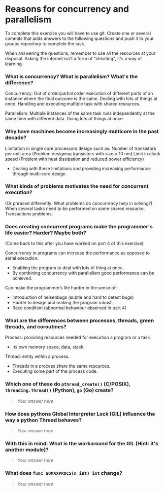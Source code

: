 # Reasons for concurrency and parallelism


To complete this exercise you will have to use git. Create one or several commits that adds answers to the following questions and push it to your groups repository to complete the task.

When answering the questions, remember to use all the resources at your disposal. Asking the internet isn't a form of "cheating", it's a way of learning.

 ### What is concurrency? What is parallelism? What's the difference?
 Concurrency: Out of order/partial order execution of different parts of an instance where the final outcome is the same.
  Dealing with lots of things at once.
  Handling and executing multiple task with shared resources. 
  
 Parallelism: Multiple instances of the same task runs independently at the same time with different data. 
  Doing lots of things at once.
  
 ### Why have machines become increasingly multicore in the past decade?
 Limitation in single core processors design such as:
  Number of transistors per unit area (Problem designing transistors with size < 10 nm)
  Limit in clock speed (Problem with heat dissipation and reduced power efficiency) 
 
 - Dealing with these limitations and providing increasing performance through multi-core design.  

 ### What kinds of problems motivates the need for concurrent execution?
 (Or phrased differently: What problems do concurrency help in solving?)
 When several tasks need to be performed on some shared resource. 
 Transactions problems.
 
 ### Does creating concurrent programs make the programmer's life easier? Harder? Maybe both?
 (Come back to this after you have worked on part 4 of this exercise)
 
 Concurrency in programs can increase the performance as opposed to serial execution. 
 - Enabling the program to deal with lots of thing at once. 
 - By combining concurrency with parallelism good performance can be achieved.     
 
 Can make the programmer’s life harder in the sense of:
 - Introduction of heisenbugs (subtle and hard to detect bugs)
 - Harder to design and making the program robust.
 - Race condition (abnormal behaviour observed in part 4)

 ### What are the differences between processes, threads, green threads, and coroutines?
 Process: providing resources needed for execution a program or a task.
  - Its own memory space, data, stack.

 Thread: entity within a process. 
  - Threads in a process share the same resources. 
  - Executing some part of the process code.
 
 ### Which one of these do `pthread_create()` (C/POSIX), `threading.Thread()` (Python), `go` (Go) create?
 > *Your answer here*
 
 ### How does pythons Global Interpreter Lock (GIL) influence the way a python Thread behaves?
 > *Your answer here*
 
 ### With this in mind: What is the workaround for the GIL (Hint: it's another module)?
 > *Your answer here*
 
 ### What does `func GOMAXPROCS(n int) int` change? 
 > *Your answer here*

